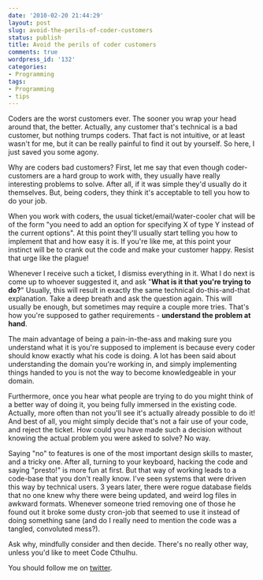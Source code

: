 ```yaml
---
date: '2010-02-20 21:44:29'
layout: post
slug: avoid-the-perils-of-coder-customers
status: publish
title: Avoid the perils of coder customers
comments: true
wordpress_id: '132'
categories:
- Programming
tags:
- Programming
- tips
---
```


﻿﻿﻿﻿﻿﻿﻿﻿﻿﻿﻿﻿﻿﻿﻿﻿﻿﻿﻿﻿﻿Coders are the worst customers ever. The sooner you wrap your head around that, the better. Actually, any customer that's technical is a bad customer, but nothing trumps coders. That fact is not intuitive, or at least wasn't for me, but it can be really painful to find it out by yourself. So here, I just saved you some agony.

Why are coders bad customers? First, let me say that even though coder-customers are a hard group to work with, they usually have really interesting problems to solve. After all, if it was simple they'd usually do it themselves. But, being coders, they think it's acceptable to tell you how to do your job.

When you work with coders, the usual ticket/email/water-cooler chat will be of the form "you need to add an option for specifying X of type Y instead of the current options". At this point they'll usually start telling you how to implement that and how easy it is. If you're like me, at this point your instinct will be to crank out the code and make your customer happy. Resist that urge like the plague!

Whenever I receive such a ticket, I dismiss everything in it. What I do next is come up to whoever suggested it, and ask "**What is it that you're trying to do?**" Usually, this will result in exactly the same technical do-this-and-that explanation. Take a deep breath and ask the question again. This will usually be enough, but sometimes may require a couple more tries. That's how you're supposed to gather requirements - **understand the problem at hand**.

The main advantage of being a pain-in-the-ass and making sure you understand what it is you're supposed to implement is because every coder should know exactly what his code is doing. A lot has been said about understanding the domain you're working in, and simply implementing things handed to you is not the way to become knowledgeable in your domain.

Furthermore, once you hear what people are trying to do you might think of a better way of doing it, you being fully immersed in the existing code. Actually, more often than not you'll see it's actually already possible to do it! And best of all, you might simply decide that's not a fair use of your code, and reject the ticket. How could you have made such a decision without knowing the actual problem you were asked to solve? No way.

Saying "no" to features is one of the most important design skills to master, and a tricky one. After all, turning to your keyboard, hacking the code and saying "presto!" is more fun at first. But that way of working leads to a code-base that you don't really know. I've seen systems that were driven this way by technical users. 3 years later, there were rogue database fields that no one knew why there were being updated, and weird log files in awkward formats. Whenever someone tried removing one of those he found out it broke some dusty cron-job that seemed to use it instead of doing something sane (and do I really need to mention the code was a tangled, convoluted mess?).

Ask why, mindfully consider and then decide. There's no really other way, unless you'd like to meet Code Cthulhu.

You should follow me on [twitter](http://bit.ly/aU2CaB).
